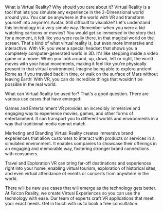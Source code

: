 What is Virtual Reality? Why should you care about it?
Virtual Reality is a tool that lets you simulate any experience in the 3-Dimensional world around you. You can be anywhere in the world with VR and transform yourself into anyone's Avatar. Still difficult to visualize? Let's understand this technology in a very simple way. Remember when you were a kid watching cartoons or movies? You would get so immersed in the story that for a moment, it felt like you were really there, in that magical world on the screen. That's kind of what virtual reality is, but even more immersive and interactive. With VR, you wear a special headset that shows you a completely computer-generated world in 3D. It's like stepping inside a video game or a movie. When you look around, up, down, left or right, the world moves with your head movements, making it feel like you're physically present in that virtual environment. Imagine being able to explore ancient Rome as if you traveled back in time, or walk on the surface of Mars without leaving Earth! With VR, you can do incredible things that wouldn't be possible in the real world.

What can Virtual Reality be used for?
That's a good question. There are various use cases that have emerged:


Games and Entertainment
VR provides an incredibly immersive and engaging way to experience movies, games, and other forms of entertainment. It can transport you to different worlds and environments in a way that traditional media cannot match.

Marketing and Branding
Virtual Reality creates immersive brand experiences that allow customers to interact with products or services in a simulated environment. It enables companies to showcase their offerings in an engaging and memorable way, fostering stronger brand connections with consumers.

Travel and Exploration
VR can bring far-off destinations and experiences right into your home, enabling virtual tourism, exploration of historical sites, and even virtual attendance of events or concerts from anywhere in the world.


There will be new use cases that will emerge as the technology gets better. At Falcon Reality, we create Virtual Experiences so you can use the technology with ease. Our team of experts craft VR applications that meet your exact needs. Get in touch with us to book a free consultation.
